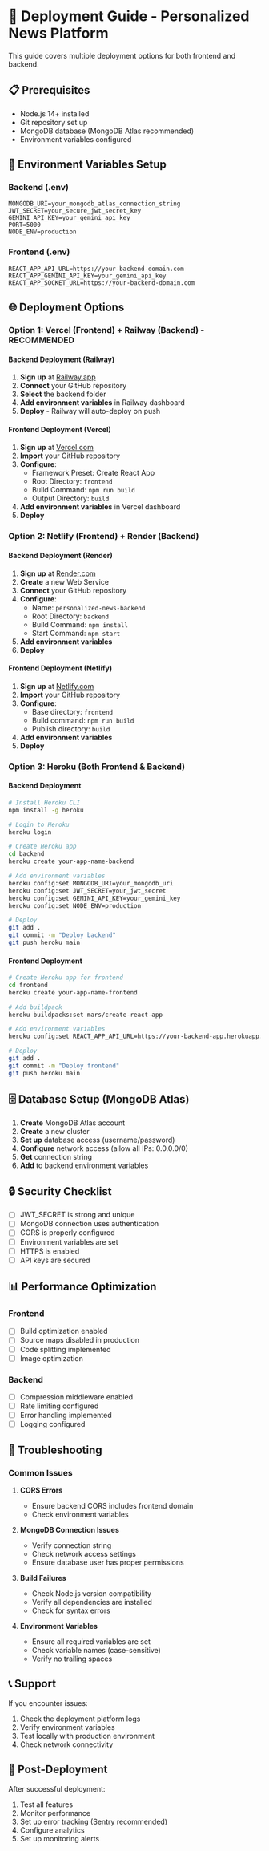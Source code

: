 # 🚀 Deployment Guide - Personalized News Platform

This guide covers multiple deployment options for both frontend and backend.

## 📋 Prerequisites

- Node.js 14+ installed
- Git repository set up
- MongoDB database (MongoDB Atlas recommended)
- Environment variables configured

## 🔧 Environment Variables Setup

### Backend (.env)
```env
MONGODB_URI=your_mongodb_atlas_connection_string
JWT_SECRET=your_secure_jwt_secret_key
GEMINI_API_KEY=your_gemini_api_key
PORT=5000
NODE_ENV=production
```

### Frontend (.env)
```env
REACT_APP_API_URL=https://your-backend-domain.com
REACT_APP_GEMINI_API_KEY=your_gemini_api_key
REACT_APP_SOCKET_URL=https://your-backend-domain.com
```

## 🌐 Deployment Options

### Option 1: Vercel (Frontend) + Railway (Backend) - RECOMMENDED

#### Backend Deployment (Railway)
1. **Sign up** at [Railway.app](https://railway.app)
2. **Connect** your GitHub repository
3. **Select** the backend folder
4. **Add environment variables** in Railway dashboard
5. **Deploy** - Railway will auto-deploy on push

#### Frontend Deployment (Vercel)
1. **Sign up** at [Vercel.com](https://vercel.com)
2. **Import** your GitHub repository
3. **Configure**:
   - Framework Preset: Create React App
   - Root Directory: `frontend`
   - Build Command: `npm run build`
   - Output Directory: `build`
4. **Add environment variables** in Vercel dashboard
5. **Deploy**

### Option 2: Netlify (Frontend) + Render (Backend)

#### Backend Deployment (Render)
1. **Sign up** at [Render.com](https://render.com)
2. **Create** a new Web Service
3. **Connect** your GitHub repository
4. **Configure**:
   - Name: `personalized-news-backend`
   - Root Directory: `backend`
   - Build Command: `npm install`
   - Start Command: `npm start`
5. **Add environment variables**
6. **Deploy**

#### Frontend Deployment (Netlify)
1. **Sign up** at [Netlify.com](https://netlify.com)
2. **Import** your GitHub repository
3. **Configure**:
   - Base directory: `frontend`
   - Build command: `npm run build`
   - Publish directory: `build`
4. **Add environment variables**
5. **Deploy**

### Option 3: Heroku (Both Frontend & Backend)

#### Backend Deployment
```bash
# Install Heroku CLI
npm install -g heroku

# Login to Heroku
heroku login

# Create Heroku app
cd backend
heroku create your-app-name-backend

# Add environment variables
heroku config:set MONGODB_URI=your_mongodb_uri
heroku config:set JWT_SECRET=your_jwt_secret
heroku config:set GEMINI_API_KEY=your_gemini_key
heroku config:set NODE_ENV=production

# Deploy
git add .
git commit -m "Deploy backend"
git push heroku main
```

#### Frontend Deployment
```bash
# Create Heroku app for frontend
cd frontend
heroku create your-app-name-frontend

# Add buildpack
heroku buildpacks:set mars/create-react-app

# Add environment variables
heroku config:set REACT_APP_API_URL=https://your-backend-app.herokuapp.com

# Deploy
git add .
git commit -m "Deploy frontend"
git push heroku main
```

## 🗄️ Database Setup (MongoDB Atlas)

1. **Create** MongoDB Atlas account
2. **Create** a new cluster
3. **Set up** database access (username/password)
4. **Configure** network access (allow all IPs: 0.0.0.0/0)
5. **Get** connection string
6. **Add** to backend environment variables

## 🔒 Security Checklist

- [ ] JWT_SECRET is strong and unique
- [ ] MongoDB connection uses authentication
- [ ] CORS is properly configured
- [ ] Environment variables are set
- [ ] HTTPS is enabled
- [ ] API keys are secured

## 📊 Performance Optimization

### Frontend
- [ ] Build optimization enabled
- [ ] Source maps disabled in production
- [ ] Code splitting implemented
- [ ] Image optimization

### Backend
- [ ] Compression middleware enabled
- [ ] Rate limiting configured
- [ ] Error handling implemented
- [ ] Logging configured

## 🚨 Troubleshooting

### Common Issues

1. **CORS Errors**
   - Ensure backend CORS includes frontend domain
   - Check environment variables

2. **MongoDB Connection Issues**
   - Verify connection string
   - Check network access settings
   - Ensure database user has proper permissions

3. **Build Failures**
   - Check Node.js version compatibility
   - Verify all dependencies are installed
   - Check for syntax errors

4. **Environment Variables**
   - Ensure all required variables are set
   - Check variable names (case-sensitive)
   - Verify no trailing spaces

## 📞 Support

If you encounter issues:
1. Check the deployment platform logs
2. Verify environment variables
3. Test locally with production environment
4. Check network connectivity

## 🎉 Post-Deployment

After successful deployment:
1. Test all features
2. Monitor performance
3. Set up error tracking (Sentry recommended)
4. Configure analytics
5. Set up monitoring alerts 